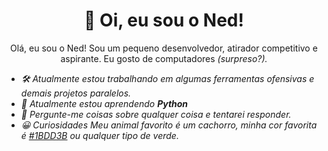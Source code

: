 <h1 align="center">👋 Oi, eu sou o Ned!</h1>

<p align="center">Olá, eu sou o Ned! Sou um pequeno desenvolvedor, atirador competitivo e aspirante. Eu gosto de computadores <i>(surpreso?).

- 🛠️ Atualmente estou trabalhando em algumas ferramentas ofensivas e demais projetos paralelos.
- 🌱 Atualmente estou aprendendo **Python**
- 💭 Pergunte-me coisas sobre qualquer coisa e tentarei responder.
- 😀 Curiosidades Meu animal favorito é um cachorro, minha cor favorita é [#1BDD3B](https://www.color-hex.com/color/1bdd3b) ou qualquer tipo de verde.





